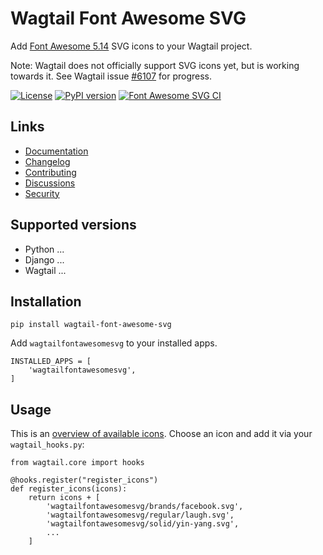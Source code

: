 # Wagtail Font Awesome SVG

Add [Font Awesome 5.14](https://fontawesome.com/icons?d=gallery&m=free) SVG icons to your Wagtail project.

Note: Wagtail does not officially support SVG icons yet, but is working towards it.
See Wagtail issue [#6107](https://github.com/wagtail/wagtail/issues/6107) for progress.

[![License](https://img.shields.io/badge/License-BSD_3--Clause-blue.svg)](https://opensource.org/licenses/BSD-3-Clause)
[![PyPI version](https://badge.fury.io/py/wagtail-font-awesome-svg.svg)](https://badge.fury.io/py/wagtail-font-awesome-svg)
[![Font Awesome SVG CI](https://github.com/allcaps/wagtail-font-awesome-svg/actions/workflows/test.yml/badge.svg)](https://github.com/allcaps/wagtail-font-awesome-svg/actions/workflows/test.yml)

## Links

- [Documentation](https://github.com/allcaps/wagtail-font-awesome-svg/blob/main/README.md)
- [Changelog](https://github.com/allcaps/wagtail-font-awesome-svg/blob/main/CHANGELOG.md)
- [Contributing](https://github.com/allcaps/wagtail-font-awesome-svg/blob/main/CHANGELOG.md)
- [Discussions](https://github.com/allcaps/wagtail-font-awesome-svg/discussions)
- [Security](https://github.com/allcaps/wagtail-font-awesome-svg/security)

## Supported versions

- Python ...
- Django ...
- Wagtail ...

## Installation

    pip install wagtail-font-awesome-svg

Add `wagtailfontawesomesvg` to your installed apps.

    INSTALLED_APPS = [
        'wagtailfontawesomesvg',
    ]

## Usage

This is an [overview of available icons](https://fontawesome.com/icons?d=gallery&m=free). 
Choose an icon and add it via your `wagtail_hooks.py`:

    from wagtail.core import hooks

    @hooks.register("register_icons")
    def register_icons(icons):
        return icons + [
            'wagtailfontawesomesvg/brands/facebook.svg',
            'wagtailfontawesomesvg/regular/laugh.svg',
            'wagtailfontawesomesvg/solid/yin-yang.svg',
            ...
        ]
